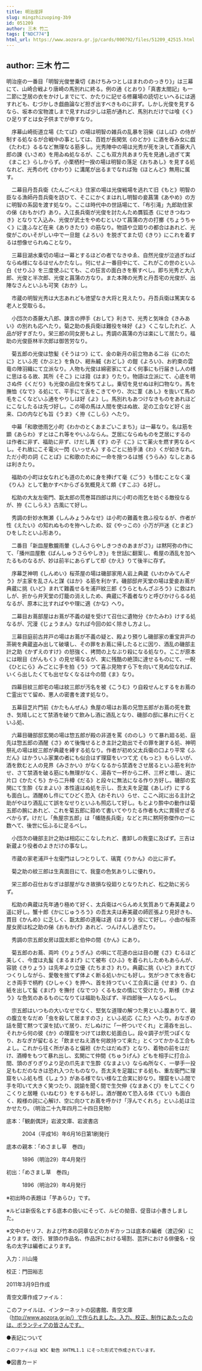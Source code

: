 ```yaml
---
title: 明治座評
slug: mingzhizuoping-3b9
id: 051209
author: 三木 竹二
tags: ["NDC774"]
html_url: https://www.aozora.gr.jp/cards/000792/files/51209_42515.html
---
```


## author: 三木 竹二

明治座の一番目「明智光俊誉乗切《あけちみつとしほまれののっきり》」は三幕にて、山崎合戦より唐崎の馬別れに終る。例の通《とおり》「真書太閤記」も一二節に芝居の衣をかけしまでにて、かたりに記せる修羅場の読切といへるには適すれども、むづかしき戯曲論など担ぎ出すべきものに非ず。しかし光俊を見するなら、坂本の宝物渡しまで見すれば少しは筋が通れど、馬別れだけでは喰《く》ひ足りずとは女子供までが申すなり。

　序幕山崎街道立場《たてば》の場は明智の雑兵の乱暴を羽柴《はしば》の侍が制する処なるが合戦中の事としては、百姓が長閑気《のどか》に酒を呑み女に戯《たわむ》るるなど無理なる筋多し。光秀陣中の場は光秀が死を決して斎藤大八郎の諫《いさめ》を用ゐぬ処なるが、ここも双方共あまり先を見通し過ぎて実《まこと》らしからず。小栗栖村一揆の場は明智の落足《おちあし》を見する処なれど、光秀の代《かわり》に溝尾が出るまでなれば殆《ほとんど》無用に属す。

　二幕目丹吾兵衛《たんごべえ》住家の場は光俊戦場を逃れて旧《もと》明智の臣なる漁師丹吾兵衛を訪ひて、そこにかくまはれし明智の妾菖蒲《あやめ》の方に明智の系図を渡す処なり。ここは時代中の世話場にて、「布引滝」九郎助住家の俤《おもかげ》あり。入江長兵衛が光俊を討たんため贋狐憑《にせきつねつき》となりて入込み、光俊が武士をやめむといひて菖蒲の方の打擲《ちょうちゃく》に逢ふなど在来《ありきたり》の筋なり。物語や立廻りの都合はあれど、光俊がこのいそがしい中で一旦鎧《よろい》を脱ぎてまた切《きり》にこれを着するは想像せられぬことなり。

　三幕目湖水乗切の場は一幕とするほどの者でなきゆゑ、自然光俊が泣過ぎねばならぬ様になるはせんかたなし。何にせよ一番目中にて、これがこの世のといふ白《せりふ》を三度使ふにても、この狂言の面白きを察すべし。即ち光秀と大八郎、光俊と半次郎、光俊と菖蒲の方なり。また本陣の光秀と丹吾宅の光俊が、出陣なさんといふも可笑《おか》し。

　市蔵の明智光秀は大志あれども徳望なき大将と見えたり。丹吾兵衛は篤実なる老人と受取らる。

　小団次の斎藤大八郎、諫言の押手《おして》利きで、光秀と気味合《きみあい》の別れも応へたり。菊之助の長兵衛は難役を味好《よ》くこなしたれど、人品が好すぎたり。栄三郎の同女房もよし。秀調の菖蒲の方は楽にして居たり。福助の光俊臣林半次郎は御苦労なり。

　菊五郎の光俊は惣髪《そうはつ》にて、金の新月の前立物ある二谷《にのたに》といふ兜《かぶと》を負ひ、紺糸縅《おどし》の鎧《よろい》、お約束の雲竜の陣羽織にて立派なり。人物も光俊は綿密家にてよく何事にも行届きし人の様に思はるる故、其所《そこ》には箝《はま》りたり。物語は立派にて、心底を明さぬ件《くだり》も光俊の品位を保ちてよし。乗切を見せぬは利口物なり。馬を撫恤《なで》る処にて、平手にて舌をこきてやり、次に葦《あし》を抜いて馬の毛をこくなどいふ通をやりしは好《よ》し。馬別れもあつけなきものをあれほどにこなしたるは先づ好し。この場の馬は人間を使はぬ故、足の工合など好く出来、口の内なども旨《うま》く拵《こしら》へたり。

　中幕「和歌徳雨乞小町《わかのとくあまごいこまち》」は一幕なり。名は筋を顕《あらわ》すとはこれ等をやいふならん。芝居にならぬものを芝居にするのは作者に非ず、福助に非ず、けだし簀《す》の子《こ》にて薬火を燃す男なるべし。それ故にこそ電火一閃《いっせん》するごとに拍手湧《わ》くが如きなれ。ただ小町の詞《ことば》に和歌のために一命を捨つるは憾《うらみ》なしとあるは利きたり。

　福助の小町は女なれども道のために身を捧げて毫《ごう》も惜むことなく凜《りん》として動かすべからざる気概見えて頗《すこぶ》る好し。

　松助の大友左衛門、翫太郎の荒巻耳四郎は共に小町の雨乞を妨ぐる敵役なるが、拵《こしらえ》古風にて好し。

　秀調の針妙水無瀬《しんみょうみなせ》は小町の難義を救ふ役なるが、作者が性《えたい》の知れぬものを拵へしため、奴《やっこの》小万が戸迷《とまど》ひをしたといふ形あり。

　二番目「新皿屋敷朧雨暈《しんさらやしきつきのあまがさ》」は黙阿弥の作にて、「播州皿屋敷《ばんしゅうさらやしき》」を世話に翻案し、肴屋の酒乱を加へたるものなるが、妙は前半にあらずして却《かえ》りて後半に存ず。

　序幕芝神明《しんめい》桜茶屋の場は磯部家用人岩上典蔵《いわかみてんぞう》が主家を乱さんと謀《はか》る筋を利かす。磯部邸弁天堂の場は愛妾お蔦が典蔵に挑《いど》まれて難義せるを浦戸紋三郎《うらともんざぶろう》に救はれしが、折から弁天堂の灯籠の消えしため、典蔵に不義者なりと呼びかけらるる処なるが、原本に比すればやや理に適《かな》へり。

　二幕目お蔦部屋はお蔦が不義の疑を受けて召仕に遺物分《かたみわ》けする処なるが、冗漫《じょうまん》なれば今回の如く除きし方よし。

　三幕目庭前古井戸の場はお蔦が不義の疑と、殿より預りし磯部家の重宝井戸の茶碗を典蔵盗み出して破壊し、その罪をお蔦に帰したるとに因り、酒乱の磯部主計之助《かずえのすけ》の怒強く、拷問の上なぶり殺になる処なり。ここが原本には眼目《がんもく》の見せ場なるが、実に残酷の絶頂に達せるものにて、一睨《ひとにら》みごとに手を拍《う》つて喜ぶ見物すら下を向いて見ぬ位なれば、いくら出したくても出せなくなるは今の間《ま》なり。

　四幕目紋三郎宅の場は紋三郎が汚名を被《こうむ》り自殺せんとするをお蔦の亡霊出でて留め、悪人の密書を渡す処なり。

　五幕目芝片門前《かたもんぜん》魚屋の場はお蔦の兄惣五郎がお蔦の死を歎き、気晴しにとて禁酒を破りて飲みし酒に酒乱となり、磯部の邸に暴れに行くといふ処、

　六幕目磯部邸玄関の場は惣五郎が殿の非道を罵《ののし》りて暴れ廻る処、庭先は惣五郎の酒醒《さ》めて後悔せるとき主計之助出でその罪を謝する処、神明祭礼の場は紋三郎が典蔵を縛する処なり。作者が初め父太兵衛の口より平常《ふだん》はかういふ家業の者にも似合はず理窟をいつて尤《もっと》もらしいが、酒を飲むと人の見界《みさかい》がなくなるから禁酒をさせ居るといふ筋を利かせ、さて禁酒を破る筋にも無理がなく、湯呑で一杯から二杯、三杯と増し、遂に片口《かたくち》から二升樽《だる》と段々に無法になる作り方好し。磯部の玄関にて生酔《なまよい》本性違はぬ処を示し、吾太夫を足蹴《あしげ》にするも面白し。酒醒めし件にてひどく恐入《おそれい》らせ、ここへ詫に出る主計之助がやはり酒乱にて誤をなせりといふも照応して好し。もとより酔中の動作は菊五郎の腕にあれど、これを菊五郎に箝めて書いてやりたる作者も大に賞揚せざるべからず。けだし「魚屋宗五郎」は「幡随長兵衛」などと共に黙阿弥傑作の一に数へて、後世に伝ふるに足るべし。

　小団次の磯部主計之助は相応にこなしたれど、書卸しの我童に及ばず。三吉は新蔵より役者のよきだけの事なし。

　市蔵の家老浦戸十左衛門はしつとりして、璃寛《りかん》の比に非ず。

　菊之助の紋三郎は生真面目にて、我童の色気ありしに優れり。

　栄三郎の召仕おなぎは部屋がなき故損な役廻りとなりたれど、松之助に劣らず。

　松助の典蔵は先年通り極めて好く、太兵衛はべらんめえ気質ありて寿美蔵より遥に好し。蟹十郎《かにじゅうろう》の吾太夫は寿美蔵の師匠張より見好きも、貫目《かんめ》に乏しく、翫太郎の道庵は適《はまり》役にて好し。小由の桜茶屋女房は松之助の俤《おもかげ》あれど、つんけんし過ぎたり。

　秀調の宗五郎女房は国太郎と伯仲の間《かん》にあり。

　菊五郎のお蔦、両吟《りょうぎん》の唄にて花道の出は目の醒《さ》むるほど美しく、今度は丸髷《まるまげ》にて被布《ひふ》を着られしためもあらんが、容貌《きりょう》は先年より立優《たちまさ》れり。典蔵に挑《いど》まれてびつくりしながら、愛敬を捨てず体よく断る処いかにも好し。気がつきて水を呑むとき両手で柄杓《ひしゃく》を押へ、首を持つていく工合真に逼《せま》り、白紙を出して髷《まげ》を撫付《なでつ》くるも女の情にて受けたり。斯様《かよう》な色気のあるものになりては福助も及ばず、半四郎後一人なるべし。

　宗五郎はいつもの大いなせでなく、堅気な道理の解つた男といふ腹ありて、親の腹立をなだめ「虫を殺して居ますのさ」といふ処応《こた》へたり。おなぎの話を聞て黙つて涙を拭いて居り、だしぬけに「一杯ついでくれ」と湯呑を出し、それから何の彼《か》の理窟をつけては飲む処面白し。段々調子が荒つぽくなり、おなぎが留むると「飲ませねえ酒を何故持つて来た」とくつてかかる工合もよし。これから往く所があると偏袒《かたはだぬぎ》となり、着物の前をはだけ、酒樽をもつて暴れ出し、玄関にて仲間《ちゅうげん》どもを相手に打合ふ間、頭のぎりぎりより足の爪先まで生酔《なまよい》ならぬ所なく、一挙手一投足もむだのなきは恐れ入つたものなり。吾太夫を足蹴にする処も、重左衛門に理窟をいふ処も性《しょう》がある様でない様な工合実に妙なり。理窟をいふ間で手を叩いて大きく笑つたり、説諭を聞く間で生欠伸《なまあくび》をしてこくりこくりと居睡《いねむり》をするも好し。酒が醒めて恐入る体《てい》も面白く、殿様の詫に心解け、空に向ひてお蔦を呼かけ「浮んでくれろ」といふ処は泣かせたり。（明治二十九年四月二十四日見物）













底本：「観劇偶評」岩波文庫、岩波書店

　　　2004（平成16）年6月16日第1刷発行

底本の親本：「めさまし草　巻四」

　　　1896（明治29）年4月発行

初出：「めさまし草　巻四」

　　　1896（明治29）年4月発行

※初出時の表題は「芋あらひ」です。

※ルビは新仮名とする底本の扱いにそって、ルビの拗音、促音は小書きしました。

※文中のセリフ、および竹本の詞章などのカギカッコは底本の編者（渡辺保）によります。改行、冒頭の作品名、作品評における場割、芸評における俳優名・役名の太字は編者によります。

入力：川山隆

校正：門田裕志

2011年3月9日作成

青空文庫作成ファイル：

このファイルは、インターネットの図書館、青空文庫（http://www.aozora.gr.jp/）で作られました。入力、校正、制作にあたったのは、ボランティアの皆さんです。











●表記について


	このファイルは W3C 勧告 XHTML1.1 にそった形式で作成されています。







●図書カード